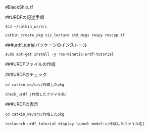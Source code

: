 #BlackShip_tf

##URDFの記述手順

`$cd ~/catkin_ws/src`

`catkin_create_pkg vis_lecture std_msgs rospy roscpp tf`

###urdf_tutrialパッケージのインストール

`sudo apt-get install -y ros-kinetic-urdf-tutorial `

###URDFファイルの作成


###URDFのチェック

`cd catkin_ws/src/作成したpkg`

`check_urdf |作成したファイル名|`

###URDFの表示

`cd catkin_ws/src/作成したpkg`

`roslaunch urdf_tutorial display.launch model:=|作成したファイル名|`

